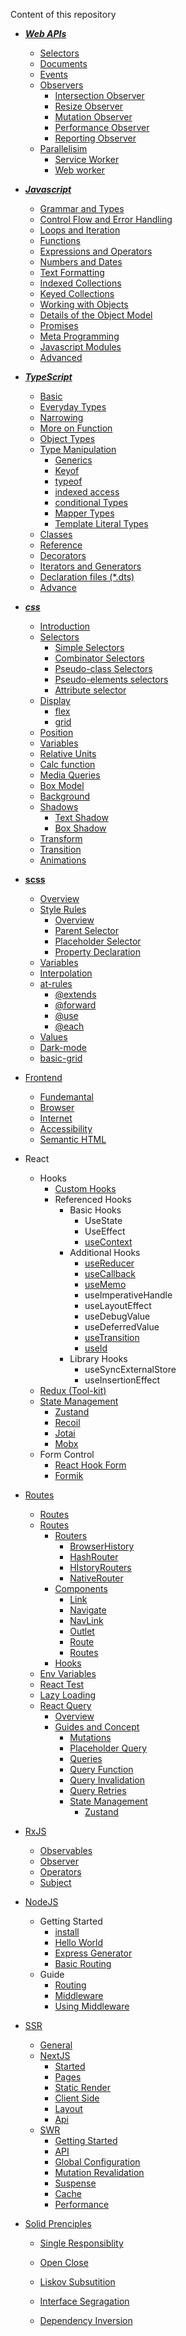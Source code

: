 Content of this repository

- **_[Web APIs](https://github.com/ridvandmrc/Self-Learning/tree/main/web-API)_**

  - [Selectors](https://github.com/ridvandmrc/Self-Learning/tree/main/web-API/selectors)
  - [Documents](https://github.com/ridvandmrc/Self-Learning/tree/main/web-API/document)
  - [Events](https://github.com/ridvandmrc/Self-Learning/tree/main/web-API/events)
  - [Observers](https://github.com/ridvandmrc/Self-Learning/tree/main/web-API/observers)
    - [Intersection Observer](https://github.com/ridvandmrc/Self-Learning/tree/main/web-API/observers/intersection_observer)
    - [Resize Observer](https://github.com/ridvandmrc/Self-Learning/tree/main/web-API/observers/resize_observer)
    - [Mutation Observer](https://github.com/ridvandmrc/Self-Learning/tree/main/web-API/observers/mutation_observer)
    - [Performance Observer](https://developer.mozilla.org/en-US/docs/Web/API/PerformanceObserver)
    - [Reporting Observer](https://developer.mozilla.org/en-US/docs/Web/API/ReportingObserver/ReportingObserver)
  - [Parallelisim](https://github.com/ridvandmrc/Self-Learning/tree/main/web-API/parallelism)
    - [Service Worker](https://github.com/ridvandmrc/Self-Learning/tree/main/web-API/parallelism/service-worker)
    - [Web worker](https://github.com/ridvandmrc/Self-Learning/tree/main/web-API/parallelism/web-worker)

- **_[Javascript](https://github.com/ridvandmrc/Self-Learning/tree/main/javascript)_**

  - [Grammar and Types](https://github.com/ridvandmrc/Self-Learning/tree/main/javascript/grammer_and_types)
  - [Control Flow and Error Handling](https://github.com/ridvandmrc/Self-Learning/tree/main/javascript/Control_flow_error_handling)
  - [Loops and Iteration](https://github.com/ridvandmrc/Self-Learning/tree/main/javascript/Loops_and_iteration)
  - [Functions](https://github.com/ridvandmrc/Self-Learning/tree/main/javascript/Functions)
  - [Expressions and Operators](https://github.com/ridvandmrc/Self-Learning/tree/main/javascript/expressions_and_operators)
  - [Numbers and Dates](https://github.com/ridvandmrc/Self-Learning/tree/main/javascript/Numbers_and_Dates)
  - [Text Formatting](https://github.com/ridvandmrc/Self-Learning/tree/main/javascript/text_formatting)
  - [Indexed Collections](<https://github.com/ridvandmrc/Self-Learning/tree/main/javascript/Indexed_collection(Array)>)
  - [Keyed Collections](https://github.com/ridvandmrc/Self-Learning/tree/main/javascript/Keyed_Collections)
  - [Working with Objects](https://github.com/ridvandmrc/Self-Learning/tree/main/javascript/working_object)
  - [Details of the Object Model](https://github.com/ridvandmrc/Self-Learning/tree/main/javascript/detail_object_model)
  - [Promises](https://github.com/ridvandmrc/Self-Learning/tree/main/javascript/Using%20Promises)
  - [Meta Programming](https://github.com/ridvandmrc/Self-Learning/tree/main/javascript/Meta_Programming)
  - [Javascript Modules](https://github.com/ridvandmrc/Self-Learning/tree/main/javascript/javascript_modules)
  - [Advanced](https://github.com/ridvandmrc/Self-Learning/tree/main/javascript/advanced)

- **_[TypeScript](https://github.com/ridvandmrc/Self-Learning/tree/main/typescript)_**

  - [Basic](https://github.com/ridvandmrc/Self-Learning/tree/main/typescript/Basic)
  - [Everyday Types](https://github.com/ridvandmrc/Self-Learning/tree/main/typescript/everyday_types)
  - [Narrowing](https://github.com/ridvandmrc/Self-Learning/tree/main/typescript/Narrowing)
  - [More on Function](https://github.com/ridvandmrc/Self-Learning/tree/main/typescript/more_on_function)
  - [Object Types](https://github.com/ridvandmrc/Self-Learning/tree/main/typescript/Object%20Types)
  - [Type Manipulation](https://github.com/ridvandmrc/Self-Learning/tree/main/typescript/type_manipulation)
    - [Generics](https://github.com/ridvandmrc/Self-Learning/tree/main/typescript/type_manipulation/generics)
    - [Keyof](https://github.com/ridvandmrc/Self-Learning/tree/main/typescript/type_manipulation/keyof_type)
    - [typeof](https://github.com/ridvandmrc/Self-Learning/tree/main/typescript/type_manipulation/typeof)
    - [indexed access](https://github.com/ridvandmrc/Self-Learning/tree/main/typescript/type_manipulation/indexed_access_type)
    - [conditional Types](https://github.com/ridvandmrc/Self-Learning/tree/main/typescript/type_manipulation/conditional_type)
    - [Mapper Types](https://github.com/ridvandmrc/Self-Learning/tree/main/typescript/type_manipulation/mapped_types)
    - [Template Literal Types](https://github.com/ridvandmrc/Self-Learning/tree/main/typescript/type_manipulation/template_literal_types)
  - [Classes](https://github.com/ridvandmrc/Self-Learning/tree/main/typescript/classes)
  - [Reference](https://github.com/ridvandmrc/Self-Learning/tree/main/typescript/reference)
  - [Decorators]()
  - [Iterators and Generators]()
  - [Declaration files (\*.dts)]()
  - [Advance](https://github.com/ridvandmrc/Self-Learning/tree/main/typescript/Advance)

- **_[css](https://github.com/ridvandmrc/Self-Learning/tree/main/css)_**
  - [Introduction](https://github.com/ridvandmrc/Self-Learning/tree/main/css/introduction)
  - [Selectors](https://github.com/ridvandmrc/Self-Learning/tree/main/css/selector)
    - [Simple Selectors](https://github.com/ridvandmrc/Self-Learning/tree/main/css/selector/simple_selector)
    - [Combinator Selectors](https://github.com/ridvandmrc/Self-Learning/tree/main/css/selector/combinator_selector)
    - [Pseudo-class Selectors](https://github.com/ridvandmrc/Self-Learning/tree/main/css/selector/pseudo_class_selector)
    - [Pseudo-elements selectors](https://github.com/ridvandmrc/Self-Learning/tree/main/css/selector/pseudo_elements_selector)
    - [Attribute selector](https://github.com/ridvandmrc/Self-Learning/tree/main/css/selector/attribute_selector)
  - [Display](https://github.com/ridvandmrc/Self-Learning/tree/main/css/display)
    - [flex](https://github.com/ridvandmrc/Self-Learning/tree/main/css/display/flex)
    - [grid](https://github.com/ridvandmrc/Self-Learning/tree/main/css/grid)
  - [Position](https://github.com/ridvandmrc/Self-Learning/tree/main/css/position)
  - [Variables](https://github.com/ridvandmrc/Self-Learning/tree/main/css/variables)
  - [Relative Units](https://github.com/ridvandmrc/Self-Learning/tree/main/css/relative_units)
  - [Calc function](https://github.com/ridvandmrc/Self-Learning/tree/main/css/calc_function)
  - [Media Queries](https://github.com/ridvandmrc/Self-Learning/tree/main/css/media_queries)
  - [Box Model](https://github.com/ridvandmrc/Self-Learning/tree/main/css/box-model)
  - [Background](https://github.com/ridvandmrc/Self-Learning/tree/main/css/css_background)
  - [Shadows](https://github.com/ridvandmrc/Self-Learning/tree/main/css/shadows)
    - [Text Shadow](https://github.com/ridvandmrc/Self-Learning/tree/main/css/shadows/text_shadow)
    - [Box Shadow](https://github.com/ridvandmrc/Self-Learning/tree/main/css/shadows/box_shadow)
  - [Transform](https://github.com/ridvandmrc/Self-Learning/tree/main/css/transform)
  - [Transition](https://github.com/ridvandmrc/Self-Learning/tree/main/css/transition)
  - [Animations](https://github.com/ridvandmrc/Self-Learning/tree/main/css/animation)
- **[scss](https://github.com/ridvandmrc/Self-Learning/tree/main/scss)**
  - [Overview](https://github.com/ridvandmrc/Self-Learning/tree/main/scss/overview)
  - [Style Rules](https://github.com/ridvandmrc/Self-Learning/tree/main/scss/style_rules)
    - [Overview](https://github.com/ridvandmrc/Self-Learning/tree/main/scss/style_rules/overview)
    - [Parent Selector](https://github.com/ridvandmrc/Self-Learning/tree/main/scss/style_rules/parent_selector)
    - [Placeholder Selector](https://github.com/ridvandmrc/Self-Learning/tree/main/scss/style_rules/placeholder_selector)
    - [Property Declaration](https://github.com/ridvandmrc/Self-Learning/tree/main/scss/style_rules/property_declaration)
  - [Variables](https://github.com/ridvandmrc/Self-Learning/tree/main/scss/variables)
  - [Interpolation](https://github.com/ridvandmrc/Self-Learning/tree/main/scss/interpolation)
  - [at-rules](https://github.com/ridvandmrc/Self-Learning/tree/main/scss/At_rules)
    - [@extends](https://github.com/ridvandmrc/Self-Learning/tree/main/scss/At_rules/%40extends)
    - [@forward](https://github.com/ridvandmrc/Self-Learning/tree/main/scss/At_rules/%40forward)
    - [@use](https://github.com/ridvandmrc/Self-Learning/tree/main/scss/At_rules/%40use)
    - [@each](https://github.com/ridvandmrc/Self-Learning/tree/main/scss/At_rules/%40each)
  - [Values](https://github.com/ridvandmrc/Self-Learning/tree/main/scss/values)
  - [Dark-mode](https://github.com/ridvandmrc/Self-Learning/tree/main/scss/dark-mode)
  - [basic-grid](https://github.com/ridvandmrc/Self-Learning/tree/main/scss/grid)
- [Frontend](https://github.com/ridvandmrc/Self-Learning/tree/main/frontend)

  - [Fundemantal](https://github.com/ridvandmrc/Self-Learning/tree/main/frontend/Fundemantal)
  - [Browser](https://github.com/ridvandmrc/Self-Learning/tree/main/frontend/Browser)
  - [Internet](https://github.com/ridvandmrc/Self-Learning/tree/main/frontend/Internet)
  - [Accessibility](https://github.com/ridvandmrc/Self-Learning/tree/main/frontend/Accesibility)
  - [Semantic HTML](https://github.com/ridvandmrc/Self-Learning/tree/main/frontend/SemanticHTML)

- React

  - Hooks
    - [Custom Hooks](https://github.com/ridvandmrc/Self-Learning/tree/main/react/Hooks/cutom_hooks)
    - Referenced Hooks
      - Basic Hooks
        - UseState
        - UseEffect
        - [useContext](https://github.com/ridvandmrc/Self-Learning/tree/main/react/Hooks/hooks_api_reference/useContext)
      - Additional Hooks
        - [useReducer](https://github.com/ridvandmrc/Self-Learning/tree/main/react/Hooks/hooks_api_reference/useReducer)
        - [useCallback](https://github.com/ridvandmrc/Self-Learning/tree/main/react/Hooks/hooks_api_reference/useCallback)
        - [useMemo](https://github.com/ridvandmrc/Self-Learning/tree/main/react/Hooks/hooks_api_reference/useMemo)
        - useImperativeHandle
        - useLayoutEffect
        - useDebugValue
        - useDeferredValue
        - [useTransition](https://github.com/ridvandmrc/Self-Learning/tree/main/react/Hooks/hooks_api_reference/useTransition)
        - [useId](https://github.com/ridvandmrc/Self-Learning/tree/main/react/Hooks/hooks_api_reference/useId)
      - Library Hooks
        - useSyncExternalStore
        - useInsertionEffect
  - [Redux (Tool-kit)](https://github.com/ridvandmrc/Self-Learning/tree/main/react/Redux-Toolkit)
  - [State Management](https://github.com/ridvandmrc/Self-Learning/tree/main/react/State-Management)
    - [Zustand](https://github.com/ridvandmrc/Self-Learning/tree/main/react/State-Management/Zustand)
    - [Recoil](https://github.com/ridvandmrc/Self-Learning/tree/main/react/State-Management/Recoil)
    - [Jotai](https://github.com/ridvandmrc/Self-Learning/tree/main/react/State-Management/Jotai)
    - [Mobx](https://github.com/ridvandmrc/Self-Learning/tree/main/react/State-Management/Mobx)
  - Form Control
    - [React Hook Form](https://github.com/ridvandmrc/Self-Learning/tree/main/react/Form-Control/Hook-Form)
    - [Formik](https://github.com/ridvandmrc/Self-Learning/tree/main/react/Form-Control/Formik)

- [Routes](https://github.com/ridvandmrc/Self-Learning/tree/main/react/Routes)

  - [Routes](https://github.com/ridvandmrc/Self-Learning/tree/main/react/Routes)
  - [Routes](https://github.com/ridvandmrc/Self-Learning/tree/main/react/Routes)
    - [Routers]()
      - [BrowserHistory](https://github.com/ridvandmrc/Self-Learning/tree/main/react/Routes/Routers/BrowserRouter)
      - [HashRouter](https://github.com/ridvandmrc/Self-Learning/tree/main/react/Routes/Routers/HashRouter)
      - [HİstoryRouters](https://github.com/ridvandmrc/Self-Learning/tree/main/react/Routes/Routers/HistoryRouters)
      - [NativeRouter](https://github.com/ridvandmrc/Self-Learning/tree/main/react/Routes/Routers/NativeRouter)
    - [Components](#)
      - [Link](https://github.com/ridvandmrc/Self-Learning/tree/main/react/Routes/Components/Link)
      - [Navigate](https://github.com/ridvandmrc/Self-Learning/tree/main/react/Routes/Components/Navigate)
      - [NavLink](https://github.com/ridvandmrc/Self-Learning/tree/main/react/Routes/Components/NavLink)
      - [Outlet](https://github.com/ridvandmrc/Self-Learning/tree/main/react/Routes/Components/Outlet)
      - [Route](https://github.com/ridvandmrc/Self-Learning/tree/main/react/Routes/Components/Route)
      - [Routes](https://github.com/ridvandmrc/Self-Learning/tree/main/react/Routes/Components/Routes)
    - [Hooks](https://github.com/ridvandmrc/Self-Learning/tree/main/react/Routes/Hooks)
  - [Env Variables](https://github.com/ridvandmrc/Self-Learning/tree/main/react/Env-Variable)
  - [React Test](https://github.com/ridvandmrc/Self-Learning/tree/main/react/test)
  - [Lazy Loading](https://github.com/ridvandmrc/Self-Learning/tree/main/react/lazy)
  - [React Query](https://github.com/ridvandmrc/Self-Learning/tree/main/react/React-Query)
    - [Overview](https://github.com/ridvandmrc/Self-Learning/tree/main/react/React-Query/overview)
    - [Guides and Concept](https://github.com/ridvandmrc/Self-Learning/tree/main/react/React-Query/Guides-and-concepts)
      - [Mutations](https://github.com/ridvandmrc/Self-Learning/tree/main/react/React-Query/Guides-and-concepts/Mutations)
      - [Placeholder Query](https://github.com/ridvandmrc/Self-Learning/tree/main/react/React-Query/Guides-and-concepts/Placeholder-Query-Data)
      - [Queries](https://github.com/ridvandmrc/Self-Learning/tree/main/react/React-Query/Guides-and-concepts/Queries)
      - [Query Function](https://github.com/ridvandmrc/Self-Learning/tree/main/react/React-Query/Guides-and-concepts/Query-Function)
      - [Query Invalidation](https://github.com/ridvandmrc/Self-Learning/tree/main/react/React-Query/Guides-and-concepts/Query-Invalidation)
      - [Query Retries](https://github.com/ridvandmrc/Self-Learning/tree/main/react/React-Query/Guides-and-concepts/Query-Retries)
      - [State Management](https://github.com/ridvandmrc/Self-Learning/tree/main/react/State-Management)
        - [Zustand](https://github.com/ridvandmrc/Self-Learning/tree/main/react/State-Management/Zustand)

- [RxJS](https://github.com/ridvandmrc/Self-Learning/tree/main/rxjs/overview)
  - [Observables](https://github.com/ridvandmrc/Self-Learning/tree/main/rxjs/observables)
  - [Observer](https://github.com/ridvandmrc/Self-Learning/tree/main/rxjs/observer)
  - [Operators](https://github.com/ridvandmrc/Self-Learning/tree/main/rxjs/operators)
  - [Subject](https://github.com/ridvandmrc/Self-Learning/tree/main/rxjs/subject)
- [NodeJS](https://github.com/ridvandmrc/Self-Learning/tree/main/nodeJS)
  - Getting Started
    - [install](https://github.com/ridvandmrc/Self-Learning/tree/main/nodeJS/Getting%20Started)
    - [Hello World](https://github.com/ridvandmrc/Self-Learning/tree/main/nodeJS/Getting%20Started)
    - [Express Generator](https://github.com/ridvandmrc/Self-Learning/tree/main/nodeJS/Getting%20Started/Express%20Generator)
    - [Basic Routing](https://github.com/ridvandmrc/Self-Learning/tree/main/nodeJS/Getting%20Started/Basic%20Routing)
  - Guide
    - [Routing](https://github.com/ridvandmrc/Self-Learning/tree/main/nodeJS/Guide/Routing)
    - [Middleware](https://github.com/ridvandmrc/Self-Learning/tree/main/nodeJS/Guide/Middleware)
    - [Using Middleware](https://github.com/ridvandmrc/Self-Learning/tree/main/nodeJS/Guide/UsingMiddleware)

* [SSR](https://github.com/ridvandmrc/Self-Learning/tree/main/ssr)
  - [General](https://github.com/ridvandmrc/Self-Learning/tree/main/ssr/generalSSR)
  - [NextJS](https://github.com/ridvandmrc/Self-Learning/tree/main/ssr/nextJs)
    - [Started](https://github.com/ridvandmrc/Self-Learning/tree/main/ssr/nextJs/getStarted)
    - [Pages](https://github.com/ridvandmrc/Self-Learning/tree/main/ssr/nextJs/pages)
    - [Static Render](https://github.com/ridvandmrc/Self-Learning/tree/main/ssr/nextJs/staticRender)
    - [Client Side](https://github.com/ridvandmrc/Self-Learning/tree/main/ssr/nextJs/client-side)
    - [Layout](https://github.com/ridvandmrc/Self-Learning/tree/main/ssr/nextJs/layout)
    - [Api](https://github.com/ridvandmrc/Self-Learning/tree/main/ssr/nextJs/api)
  - [SWR](https://github.com/ridvandmrc/Self-Learning/tree/main/ssr/SWR)
    - [Getting Started](https://github.com/ridvandmrc/Self-Learning/tree/main/ssr/SWR/Getting%20Started)
    - [API](https://github.com/ridvandmrc/Self-Learning/tree/main/ssr/SWR/API)
    - [Global Configuration](https://github.com/ridvandmrc/Self-Learning/tree/main/ssr/SWR/Global%20Configuration)
    - [Mutation Revalidation](https://github.com/ridvandmrc/Self-Learning/tree/main/ssr/SWR/mutation%26Revalidation)
    - [Suspense](https://github.com/ridvandmrc/Self-Learning/tree/main/ssr/SWR/Suspense)
    - [Cache](https://github.com/ridvandmrc/Self-Learning/tree/main/ssr/SWR/Cache%20Provide)
    - [Performance](https://github.com/ridvandmrc/Self-Learning/tree/main/ssr/SWR/Performance)
* [Solid Prenciples](https://github.com/ridvandmrc/Self-Learning/blob/main/solid/Readme.md)

  - [Single Responsiblity](<https://github.com/ridvandmrc/Self-Learning/tree/main/solid/1-)%20Single%20-%20Responsibility>)

  - [Open Close](<https://github.com/ridvandmrc/Self-Learning/blob/main/solid/2-)%20Open%20-%20Close/README.md>)

  - [Liskov Subsutition](<https://github.com/ridvandmrc/Self-Learning/blob/main/solid/3-)%20Liskov%20Subsutition/Readme.md>)

  - [Interface Segragation](<https://github.com/ridvandmrc/Self-Learning/blob/main/solid/4-)%20Interface%20Segregation/Readme.md>)

  - [Dependency Inversion](<https://github.com/ridvandmrc/Self-Learning/blob/main/solid/5-)%20Dependency%20Inversion/ReadMe.md>)
